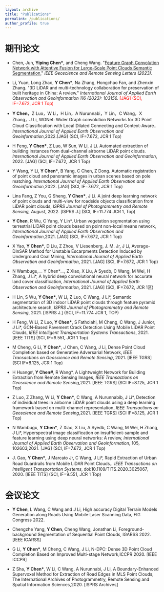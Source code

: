 ```yaml
---
layout: archive
title: "Publications"
permalink: /publications/
author_profile: true
---
```


期刊论文
======
+ Chen, Jun, __Yiping Chen*__, and Cheng Wang. "[Feature Graph Convolution Network with Attentive Fusion for Large-Scale Point Clouds Semantic Segmentation.](https://ieeexplore.ieee.org/abstract/document/10217158)" _IEEE Geoscience and Remote Sensing Letters (2023)_.

+	Li, Yuan, Long Zhao, __Y Chen*__, Na Zhang, Hongchao Fan, and Zhenxin Zhang. "3D LiDAR and multi-technology collaboration for preservation of built heritage in China: A review." _International Journal of Applied Earth Observation and Geoinformation 116 (2023): 103156._ <font color="red">[JAG] (SCI, IF=7.672, JCR 1 Top)</font>

+	__Y Chen__，Z Luo，W Li，H Lin，A Nurunnabi，Y Lin，C Wang，X Zhang，J Li, WGNet: Wider Graph convolution Networks for 3D Point Cloud Classification with Local Dilated Connecting and Context-Aware，_International Journal of Applied Earth Observation and Geoinformation_,2022.[JAG] (SCI, IF=7.672, JCR 1 Top)

+	H Feng, __Y Chen*__, Z Luo, W Sun, W Li, J Li. Automated extraction of building instances from dual-channel airborne LiDAR point clouds. _International Journal of Applied Earth Observation and Geoinformation_, 2022. [JAG] (SCI, IF=7.672, JCR 1 Top)
  
+	Y Wang, Y Li, __Y Chen*__, B Yang, C Chen, Z Dong. Automatic registration of point cloud and panoramic images in urban scenes based on pole matching. _International Journal of Applied Earth Observation and Geoinformation_,2022. [JAG] (SCI, IF=7.672, JCR 1 Top)
  
+	Lina Fang, Z You, G Sheng, __Y Chen*__, J Li. A joint deep learning network of point clouds and multi-view for roadside objects classification from LiDAR point clouds, _ISPRS Journal of Photogrammetry and Remote Sensing, August_, 2022. [ISPRS J.] (SCI, IF=11.774 JCR 1, Top)
  
+	__Y Chen__, R Wu, C Yang, Y Lin*, Urban vegetation segmentation using terrestrial LiDAR point clouds based on point non-local means network, _International Journal of Applied Earth Observation and Geoinformation_,2021. [JAG] (SCI, IF=7.672, JCR 1 Top)
  
+	X Yao, __Y Chen*__, D Liu, Z Zhou, V Liesenberg, J. M. Jr, J Li, Average-DInSAR Method for Unstable Escarpments Detection Induced by Underground Coal Mining, _International Journal of Applied Earth Observation and Geoinformation_, 2021. [JAG] (SCI, IF=7.672, JCR 1 Top)
  
+	N Wambugu,__ Y Chen*__, Z Xiao, X Liu, A Syedb, C Wang, M Wei, H Zhang, J Li*, A hybrid deep convolutional neural network for accurate land cover classification, _International Journal of Applied Earth Observation and Geoinformation_, 2021. [JAG] (SCI, IF=7.672, JCR 1区)
  
+	H Lin, S Wu, __Y Chen*__, W Li, Z Luo, C Wang, J Li*, Semantic segmentation of 3D indoor LiDAR point clouds through feature pyramid architecture search, _ISPRS Journal of Photogrammetry and Remote Sensing_, 2021. [ISPRS J.] (SCI, IF=11.774 JCR 1, TOP)
  
+	H Feng, W Li, Z Luo, __Y Chen*__, S Fatholahi, M Cheng, C Wang, J Junior, J Li*, GCN-Based Pavement Crack Detection Using Mobile LiDAR Point Clouds, _IEEE Intelligent Transportation Systems Transactions_, 2021. [IEEE TITS] (SCI, IF=9.551, JCR 1 Top)
+	M Cheng, G Li, __Y Chen*__, J Chen, C Wang, J Li, Dense Point Cloud Completion based on Generative Adversarial Network, _IEEE Transactions on Geoscience and Remote Sensing_, 2021. [IEEE TGRS] (SCI IF=8.125, JCR 1 Top) 
+	H Huang#, __Y Chen#__, R Wang*, A Lightweight Network for Building Extraction from Remote Sensing Images, _IEEE Transactions on Geoscience and Remote Sensing_,2021. [IEEE TGRS] (SCI IF=8.125, JCR 1 Top)
+	Z Luo, Z Zhang, W Li, __Y Chen*__, C Wang, A Nurunnabib, J Li*, Detection of individual trees in airborne LiDAR point clouds using a deep learning framework based on multi-channel representation, _IEEE Transactions on Geoscience and Remote Sensing_,2021. [IEEE TGRS] (SCI IF=8.125, JCR 1 Top)
+	N Wambugu, __Y Chen*__, Z Xiao, X Liu, A Syedb, C Wang, M Wei, H Zhang, J Li*, Hyperspectral image classification on insufficient-sample and feature learning using deep neural networks: A review, _International Journal of Applied Earth Observation and Geoinformation_, 105, 102603,2021. [JAG] (SCI, IF=7.672, JCR 1 Top) 
+	J. Gao, __Y Chen*__, J Marcato Jr, C Wang, J Li*, Rapid Extraction of Urban Road Guardrails from Mobile LiDAR Point Clouds，_IEEE Transactions on Intelligent Transportation Systems_, doi:10.1109/TITS.2020.3025067, 2020. [IEEE TITS] (SCI, IF=9.551, JCR 1 Top)

会议论文
======
+ __Y Chen__, L Wang, C Wang and J Li, High accuracy Digital Terrain Models Generation along Roads Using Mobile Laser Scanning Data, FIG Congress 2022.

+ Chengzhe Yang, __Y Chen__, Cheng Wang, Jonathan Li, Foreground-background Segmentation of Sequential Point Clouds, IGARSS 2022. [IEEE IGARSS]

+ G Li, __Y Chen*__, M Cheng, C Wang, J Li, N-DPC: Dense 3D Point Cloud Completion Based on Improved Multi-stage Network,ICCPR 2020. [IEEE ICCPR]
+ Z Sha, __Y Chen*__, W Li, C Wang, A Nurunnabi, J Li, A Boundary-Enhanced Supervoxel Method for Extraction of Road Edges in MLS Point Clouds, The International Archives of Photogrammetry, Remote Sensing and Spatial Information Sciences,2020. [ISPRS Archives]
